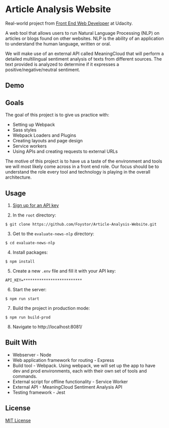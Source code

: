 # Article Analysis Website

Real-world project from [Front End Web Developer](https://www.udacity.com/course/front-end-web-developer-nanodegree--nd0011) at Udacity.

A web tool that allows users to run Natural Language Processing (NLP) on articles or blogs found on other websites. NLP is the ability of an application to understand the human language, written or oral.

We will make use of an external API called MeaningCloud that will perform a detailed multilingual sentiment analysis of texts from different sources. The text provided is analyzed to determine if it expresses a positive/negative/neutral sentiment.

## Demo



## Goals

The goal of this project is to give us practice with:

- Setting up Webpack
- Sass styles
- Webpack Loaders and Plugins
- Creating layouts and page design
- Service workers
- Using APIs and creating requests to external URLs

The motive of this project is to have us a taste of the environment and tools we will most likely come across in a front end role. Our focus should be to understand the role every tool and technology is playing in the overall architecture.

## Usage

1. [Sign up for an API key](https://www.meaningcloud.com/developer/sentiment-analysis)

2. In the `root` directory:
```
$ git clone https://github.com/Foystor/Article-Analysis-Website.git
```
3. Get to the `evaluate-news-nlp` directory:
```
$ cd evaluate-news-nlp
```
4. Install packages:
```
$ npm install
```
5. Create a new `.env` file and fill it with your API key:
```
API_KEY=**************************
```
6. Start the server:
```
$ npm run start
```
7. Build the project in production mode:
```
$ npm run build-prod
```
8. Navigate to http://localhost:8081/

## Built With

- Webserver - Node
- Web application framework for routing - Express
- Build tool - Webpack. Using webpack, we will set up the app to have dev and prod environments, each with their own set of tools and commands.
- External script for offline functionality - Service Worker
- External API - MeaningCloud Sentiment Analysis API
- Testing framework - Jest

## License

[MIT License](LICENSE)